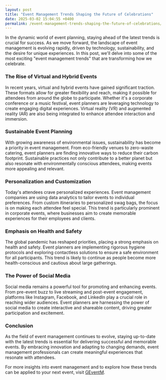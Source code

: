 ```yaml
---
layout: post
title: "Event Management Trends Shaping the Future of Celebrations"
date: 2025-03-02 15:04:55 +0400
permalink: /event-management-trends-shaping-the-future-of-celebrations/
---
```



In the dynamic world of event planning, staying ahead of the latest trends is crucial for success. As we move forward, the landscape of event management is evolving rapidly, driven by technology, sustainability, and the desire for unique experiences. In this post, we'll delve into some of the most exciting "event management trends" that are transforming how we celebrate.

### The Rise of Virtual and Hybrid Events

In recent years, virtual and hybrid events have gained significant traction. These formats allow for greater flexibility and reach, making it possible for attendees from around the globe to participate. Whether it's a corporate conference or a music festival, event planners are leveraging technology to create engaging digital experiences. Virtual reality (VR) and augmented reality (AR) are also being integrated to enhance attendee interaction and immersion.

### Sustainable Event Planning

With growing awareness of environmental issues, sustainability has become a priority in event management. From eco-friendly venues to zero-waste catering, event planners are finding innovative ways to reduce their carbon footprint. Sustainable practices not only contribute to a better planet but also resonate with environmentally conscious attendees, making events more appealing and relevant.

### Personalization and Customization

Today's attendees crave personalized experiences. Event management companies are using data analytics to tailor events to individual preferences. From custom itineraries to personalized swag bags, the focus is on making each attendee feel special. This trend is particularly prominent in corporate events, where businesses aim to create memorable experiences for their employees and clients.

### Emphasis on Health and Safety

The global pandemic has reshaped priorities, placing a strong emphasis on health and safety. Event planners are implementing rigorous hygiene protocols and exploring contactless solutions to ensure a safe environment for all participants. This trend is likely to continue as people become more health-conscious and cautious about large gatherings.

### The Power of Social Media

Social media remains a powerful tool for promoting and enhancing events. From pre-event buzz to live streaming and post-event engagement, platforms like Instagram, Facebook, and LinkedIn play a crucial role in reaching wider audiences. Event planners are harnessing the power of social media to create interactive and shareable content, driving greater participation and excitement.

### Conclusion

As the field of event management continues to evolve, staying up-to-date with the latest trends is essential for delivering successful and memorable events. By embracing innovation and adapting to changing demands, event management professionals can create meaningful experiences that resonate with attendees.

For more insights into event management and to explore how these trends can be applied to your next event, visit [GEventM](https://geventm.com/).